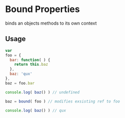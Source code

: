 # Bound Properties

binds an objects methods to its own context

## Usage

```javascript
var 
foo = { 
  bar: function( ) {
    return this.baz
  },
  baz: 'qux'
},
baz = foo.bar

console.log( baz() ) // undefined

baz = bound( foo ) // modifies exsisting ref to foo

console.log( baz() ) // qux
```
